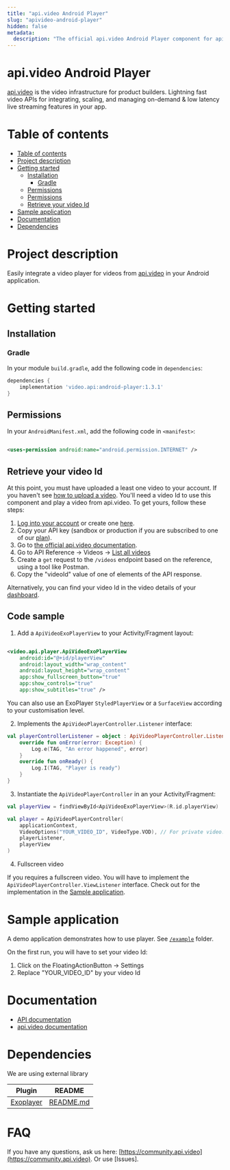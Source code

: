 ```yaml
---
title: "api.video Android Player"
slug: "apivideo-android-player"
hidden: false
metadata: 
  description: "The official api.video Android Player component for api.video. [api.video](https://api.video/) is the video infrastructure for product builders. Lightning fast video APIs for integrating, scaling, and managing on-demand & low latency live streaming features in your app."
---
```


api.video Android Player
==============

[api.video](https://api.video/) is the video infrastructure for product builders. Lightning fast
video APIs for integrating, scaling, and managing on-demand & low latency live streaming features in
your app.

# Table of contents

- [Table of contents](#table-of-contents)
- [Project description](#project-description)
- [Getting started](#getting-started)
    - [Installation](#installation)
        - [Gradle](#gradle)
    - [Permissions](#permissions)
    - [Permissions](#permissions)
    - [Retrieve your video Id](#retrieve-your-video-id)
- [Sample application](#sample-application)
- [Documentation](#documentation)
- [Dependencies](#dependencies)

# Project description

Easily integrate a video player for videos from [api.video](https://api.video/) in your Android
application.

# Getting started

## Installation

### Gradle

In your module `build.gradle`, add the following code in `dependencies`:

```groovy
dependencies {
    implementation 'video.api:android-player:1.3.1'
}
```

## Permissions

In your `AndroidManifest.xml`, add the following code in `<manifest>`:

```xml

<uses-permission android:name="android.permission.INTERNET" />
```

## Retrieve your video Id

At this point, you must have uploaded a least one video to your account. If you haven't
see [how to upload a video](https://docs.api.video/vod/upload-a-video-regular-upload/). You'll need
a video Id to use this component and play a video from api.video. To get yours, follow these steps:

1. [Log into your account](https://dashboard.api.video/login) or create
   one [here](https://dashboard.api.video/register).
2. Copy your API key (sandbox or production if you are subscribed to one of
   our [plan](https://api.video/pricing)).
3. Go to [the official api.video documentation](https://docs.api.video/).
4. Go to API Reference -> Videos -> [List all videos](https://docs.api.video/reference/api/Videos#list-all-video-objects)
5. Create a `get` request to the `/videos` endpoint based on the reference, using a tool like Postman.
6. Copy the "videoId" value of one of elements of the API response.

Alternatively, you can find your video Id in the video details of
your [dashboard](https://dashboard.api.video).

## Code sample

1. Add a `ApiVideoExoPlayerView` to your Activity/Fragment layout:

```xml

<video.api.player.ApiVideoExoPlayerView
    android:id="@+id/playerView"
    android:layout_width="wrap_content"
    android:layout_height="wrap_content"
    app:show_fullscreen_button="true"
    app:show_controls="true"
    app:show_subtitles="true" />
```

You can also use an ExoPlayer `StyledPlayerView` or a `SurfaceView` according to your customisation level.

2. Implements the `ApiVideoPlayerController.Listener` interface:

```kotlin
val playerControllerListener = object : ApiVideoPlayerController.Listener {
    override fun onError(error: Exception) {
        Log.e(TAG, "An error happened", error)
    }
    override fun onReady() {
        Log.I(TAG, "Player is ready")
    }
}
```

3. Instantiate the `ApiVideoPlayerController` in an your Activity/Fragment:

```kotlin
val playerView = findViewById<ApiVideoExoPlayerView>(R.id.playerView)

val player = ApiVideoPlayerController(
    applicationContext,
    VideoOptions("YOUR_VIDEO_ID", VideoType.VOD), // For private video: VideoOptions("YOUR_VIDEO_ID", VideoType.VOD, "YOUR_PRIVATE_VIDEO_TOKEN")
    playerListener,
    playerView
)
```

4. Fullscreen video

If you requires a fullscreen video. You will have to implement the `ApiVideoPlayerController.ViewListener` interface.
Check out for the implementation in the [Sample application](#sample-application).

# Sample application

A demo application demonstrates how to use player.
See [`/example`](https://github.com/apivideo/api.video-android-player/tree/main/example)
folder.

On the first run, you will have to set your video Id:
1. Click on the FloatingActionButton -> Settings
2. Replace "YOUR_VIDEO_ID" by your video Id

# Documentation

* [API documentation](https://apivideo.github.io/api.video-android-player/)
* [api.video documentation](https://docs.api.video/)

# Dependencies

We are using external library

| Plugin                                           | README                                                  |
|--------------------------------------------------|---------------------------------------------------------|
| [Exoplayer](https://github.com/google/ExoPlayer) | [README.md](https://github.com/google/ExoPlayer#readme) |

# FAQ

If you have any questions, ask us here: [https://community.api.video](https://community.api.video).
Or use [Issues].
